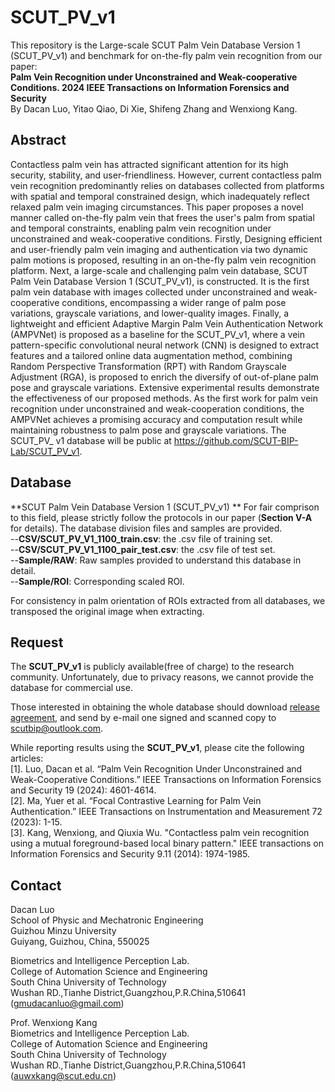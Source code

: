 # SCUT_PV_v1
This repository is the Large-scale SCUT Palm Vein Database Version 1 (SCUT\_PV\_v1) and benchmark for on-the-fly palm vein recognition from our paper:   
__Palm Vein Recognition under Unconstrained and Weak-cooperative Conditions.   2024 IEEE Transactions on Information Forensics and Security__  
By Dacan Luo, Yitao Qiao, Di Xie, Shifeng Zhang and Wenxiong Kang.  


## Abstract
Contactless palm vein has attracted significant attention for its high security, stability, and user-friendliness. However, current contactless palm vein recognition predominantly relies on databases collected from platforms with spatial and temporal constrained design, which inadequately reflect relaxed palm vein imaging circumstances. This paper proposes a novel manner called on-the-fly palm vein that frees the user's palm from spatial and temporal constraints, enabling palm vein recognition under unconstrained and weak-cooperative conditions. Firstly, Designing efficient and user-friendly palm vein imaging and authentication via two dynamic palm motions is proposed, resulting in an on-the-fly palm vein recognition platform. Next, a large-scale and challenging palm vein database, SCUT Palm Vein Database Version 1 (SCUT_PV_v1), is constructed. It is the first palm vein database with images collected under unconstrained and weak-cooperative conditions, encompassing a wider range of palm pose variations, grayscale variations, and lower-quality images. Finally, a lightweight and efficient Adaptive Margin Palm Vein Authentication Network (AMPVNet) is proposed as a baseline for the SCUT_PV_v1, where a vein pattern-specific convolutional neural network (CNN) is designed to extract features and a tailored online data augmentation method, combining Random Perspective Transformation (RPT) with Random Grayscale Adjustment (RGA), is proposed to enrich the diversify of out-of-plane palm pose and grayscale variations. Extensive experimental results demonstrate the effectiveness of our proposed methods. As the first work for palm vein recognition under unconstrained and weak-cooperation conditions, the AMPVNet achieves a promising accuracy and computation result while maintaining robustness to palm pose and grayscale variations. The SCUT_PV_ v1 database will be public at https://github.com/SCUT-BIP-Lab/SCUT_PV_v1.


## Database
**SCUT Palm Vein Database Version 1 (SCUT_PV_v1) **
For fair comprison to this field, please strictly follow the protocols in our paper (__Section V-A__ for details). The database division files and samples are provided.\
--__CSV/SCUT_PV_V1_1100_train.csv__: the .csv file of training set.\
--__CSV/SCUT_PV_V1_1100_pair_test.csv__: the .csv file of test set.\
--__Sample/RAW__: Raw samples provided to understand this database in detail.\
--__Sample/ROI__: Corresponding scaled ROI.  

For consistency in palm orientation of ROIs extracted from all databases, we transposed the original image when extracting. 

## Request
The __SCUT_PV_v1__ is publicly available(free of charge) to the research community. Unfortunately, due to privacy reasons, we cannot provide the database for commercial use.

Those interested in obtaining the whole database should download [release agreement](https://github.com/SCUT-BIP-Lab/SCUT_PV_v1/blob/main/SCUT_PV_v1%20Database%20Release%20Agreement.docx), and send by e-mail one signed and scanned copy to scutbip@outlook.com.

While reporting results using the __SCUT_PV_v1__, please cite the following articles:    
[1]. Luo, Dacan et al. “Palm Vein Recognition Under Unconstrained and Weak-Cooperative Conditions.” IEEE Transactions on Information Forensics and Security 19 (2024): 4601-4614.\
[2]. Ma, Yuer et al. “Focal Contrastive Learning for Palm Vein Authentication.” IEEE Transactions on Instrumentation and Measurement 72 (2023): 1-15.\
[3]. Kang, Wenxiong, and Qiuxia Wu. "Contactless palm vein recognition using a mutual foreground-based local binary pattern." IEEE transactions on Information Forensics and Security 9.11 (2014): 1974-1985.

## Contact
Dacan Luo\
School of Physic and Mechatronic Engineering\
Guizhou Minzu University\
Guiyang, Guizhou, China, 550025

Biometrics and Intelligence Perception Lab.   
College of Automation Science and Engineering   
South China University of Technology    
Wushan RD.,Tianhe District,Guangzhou,P.R.China,510641\
(gmudacanluo@gmail.com)


Prof. Wenxiong Kang   
Biometrics and Intelligence Perception Lab.   
College of Automation Science and Engineering   
South China University of Technology   
Wushan RD.,Tianhe District,Guangzhou,P.R.China,510641      
(auwxkang@scut.edu.cn)   
